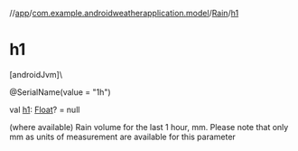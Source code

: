 //[app](../../../index.md)/[com.example.androidweatherapplication.model](../index.md)/[Rain](index.md)/[h1](h1.md)

# h1

[androidJvm]\

@SerialName(value = &quot;1h&quot;)

val [h1](h1.md): [Float](https://kotlinlang.org/api/latest/jvm/stdlib/kotlin/-float/index.html)? = null

(where available) Rain volume for the last 1 hour, mm. Please note that only mm as units of measurement are available for this parameter
